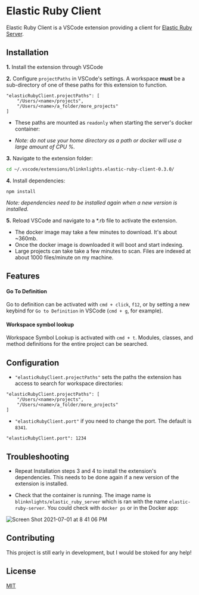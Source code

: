 # Elastic Ruby Client

Elastic Ruby Client is a VSCode extension providing a client for [Elastic Ruby Server](https://github.com/pheen/elastic_ruby_server).

## Installation

**1.** Install the extension through VSCode

**2.** Configure `projectPaths` in VSCode's settings. A workspace **must** be a sub-directory of one of these paths for this extension to function.

```
"elasticRubyClient.projectPaths": [
	"/Users/<name>/projects",
	"/Users/<name>/a_folder/more_projects"
]
```

- These paths are mounted as `readonly` when starting the server's docker container:

- *Note: do not use your home directory as a path or docker will use a large amount of CPU %.*

**3.** Navigate to the extension folder:

```bash
cd ~/.vscode/extensions/blinknlights.elastic-ruby-client-0.3.0/
```

**4.** Install dependencies:

```
npm install
```

*Note: dependencies need to be installed again when a new version is installed.*

**5.** Reload VSCode and navigate to a *.rb file to activate the extension.
- The docker image may take a few minutes to download. It's about ~360mb.
- Once the docker image is downloaded it will boot and start indexing.
- Large projects can take take a few minutes to scan. Files are indexed at about 1000 files/minute on my machine.

## Features

#### Go To Definition

Go to definition can be activated with `cmd + click`, `f12`, or by setting a new keybind for `Go to Definition` in VSCode (`cmd + g`, for example).

#### Workspace symbol lookup

Workspace Symbol Lookup is activated with `cmd + t`. Modules, classes, and method definitions for the entire project can be searched.

## Configuration

- `"elasticRubyClient.projectPaths"` sets the paths the extension has access to search for workspace directories:
```
"elasticRubyClient.projectPaths": [
	"/Users/<name>/projects",
	"/Users/<name>/a_folder/more_projects"
]
```

- `"elasticRubyClient.port"` if you need to change the port. The default is `8341`.
```
"elasticRubyClient.port": 1234
```

## Troubleshooting

- Repeat Installation steps 3 and 4 to install the extension's dependencies. This needs to be done again if a new version of the extension is installed.

- Check that the container is running. The image name is `blinknlights/elastic_ruby_server` which is ran with the name `elastic-ruby-server`. You could check with `docker ps` or in the Docker app:

![Screen Shot 2021-07-01 at 8 41 06 PM](https://user-images.githubusercontent.com/1145873/124217196-bc1a4380-daac-11eb-9f9a-e05bca82d5f6.png)

## Contributing

This project is still early in development, but I would be stoked for any help!

## License
[MIT](https://choosealicense.com/licenses/mit/)

